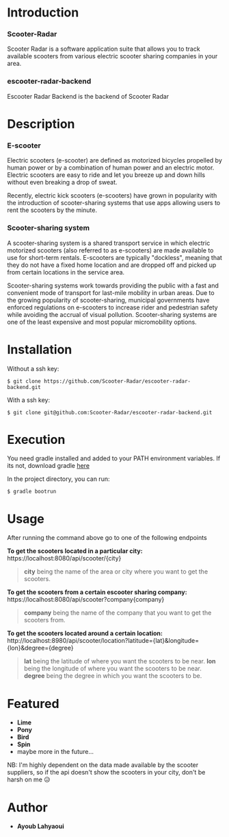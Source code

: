 # Introduction

### Scooter-Radar 
Scooter Radar is a software application suite that allows you to track available scooters from various electric scooter sharing companies in your area.

### escooter-radar-backend
Escooter Radar Backend is the backend of Scooter Radar

# Description

### E-scooter
Electric scooters (e-scooter) are defined as motorized bicycles propelled by human power or by a combination of human power and an electric motor. Electric scooters are easy to ride and let you breeze up and down hills without even breaking a drop of sweat.

Recently, electric kick scooters (e-scooters) have grown in popularity with the introduction of scooter-sharing systems that use apps allowing users to rent the scooters by the minute.

### Scooter-sharing system
A scooter-sharing system is a shared transport service in which electric motorized scooters (also referred to as e-scooters) are made available to use for short-term rentals. E-scooters are typically "dockless", meaning that they do not have a fixed home location and are dropped off and picked up from certain locations in the service area.

Scooter-sharing systems work towards providing the public with a fast and convenient mode of transport for last-mile mobility in urban areas. Due to the growing popularity of scooter-sharing, municipal governments have enforced regulations on e-scooters to increase rider and pedestrian safety while avoiding the accrual of visual pollution. Scooter-sharing systems are one of the least expensive and most popular micromobility options.

# Installation
Without a ssh key:
```
$ git clone https://github.com/Scooter-Radar/escooter-radar-backend.git
```

With a ssh key:
```
$ git clone git@github.com:Scooter-Radar/escooter-radar-backend.git
```

# Execution
You need gradle installed and added to your PATH environment variables.
If its not, download gradle <a href="https://gradle.org/install/">here</a>

In the project directory, you can run:
```
$ gradle bootrun
```

# Usage
After running the command above go to one of the following endpoints

**To get the scooters located in a particular city:**  
https://localhost:8080/api/scooter/{city}
> **city** being the name of the area or city where you want to get the scooters.

**To get the scooters from a certain escooter sharing company:**  
https://localhost:8080/api/scooter?company{company}
> **company** being the name of the company that you want to get the scooters from.

**To get the scooters located around a certain location:**  
http://localhost:8980/api/scooter/location?latitude={lat}&longitude={lon}&degree={degree}
> **lat** being the latitude of where you want the scooters to be near.
> **lon** being the longitude of where you want the scooters to be near.
> **degree** being the degree in which you want the scooters to be.

# Featured
  - **Lime**
  - **Pony**
  - **Bird**
  - **Spin**
  - maybe more in the future...
 
NB: I'm highly dependent on the data made available by the scooter suppliers, 
  so if the api doesn't show the scooters in your city, don't be harsh on me 😥
  
# Author
- **Ayoub Lahyaoui**
